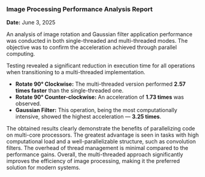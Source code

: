### Image Processing Performance Analysis Report

**Date:** June 3, 2025

An analysis of image rotation and Gaussian filter application performance was conducted in both single-threaded and multi-threaded modes. The objective was to confirm the acceleration achieved through parallel computing.

Testing revealed a significant reduction in execution time for all operations when transitioning to a multi-threaded implementation.

* **Rotate 90° Clockwise:** The multi-threaded version performed **2.57 times faster** than the single-threaded one.
* **Rotate 90° Counter-clockwise:** An acceleration of **1.73 times** was observed.
* **Gaussian Filter:** This operation, being the most computationally intensive, showed the highest acceleration — **3.25 times**.

The obtained results clearly demonstrate the benefits of parallelizing code on multi-core processors. The greatest advantage is seen in tasks with high computational load and a well-parallelizable structure, such as convolution filters. The overhead of thread management is minimal compared to the performance gains. Overall, the multi-threaded approach significantly improves the efficiency of image processing, making it the preferred solution for modern systems.